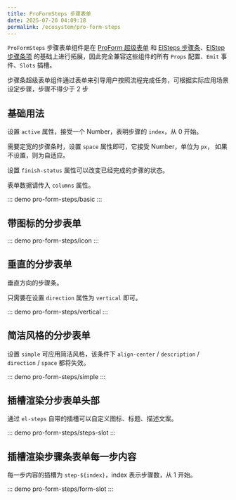 ```yaml
---
title: ProFormSteps 步骤表单
date: 2025-07-20 04:09:18
permalink: /ecosystem/pro-form-steps
---
```


`ProFormSteps` 步骤表单组件是在 [ProForm 超级表单](/ecosystem/pro-form/basic) 和 [ElSteps 步骤条](https://element-plus.org/zh-CN/component/steps.html)、[ElStep 步骤条项](https://element-plus.org/zh-CN/component/steps.html) 的基础上进行拓展，因此完全兼容这些组件的所有 `Props` 配置、`Emit` 事件、`Slots` 插槽。

步骤条超级表单组件通过表单来引导用户按照流程完成任务，可根据实际应用场景设定步骤，步骤不得少于 2 步

## 基础用法

设置 `active` 属性，接受一个 Number，表明步骤的 `index`，从 0 开始。

需要定宽的步骤条时，设置 `space` 属性即可，它接受 Number，单位为 `px`， 如果不设置，则为自适应。

设置 `finish-status` 属性可以改变已经完成的步骤的状态。

表单数据请传入 `columns` 属性。

::: demo
pro-form-steps/basic
:::

## 带图标的分步表单

::: demo
pro-form-steps/icon
:::

## 垂直的分步表单

垂直方向的步骤条。

只需要在设置 `direction` 属性为 `vertical` 即可。

::: demo
pro-form-steps/vertical
:::

## 简洁风格的分步表单

设置 `simple` 可应用简洁风格，该条件下 `align-center` / `description` / `direction` / `space` 都将失效。

::: demo
pro-form-steps/simple
:::

## 插槽渲染分步表单头部

通过 `el-steps` 自带的插槽可以自定义图标、标题、描述文案。

::: demo
pro-form-steps/steps-slot
:::

## 插槽渲染步骤条表单每一步内容

每一步内容的插槽为 `step-${index}`，index 表示步骤数，从 1 开始。

::: demo
pro-form-steps/form-slot
:::
